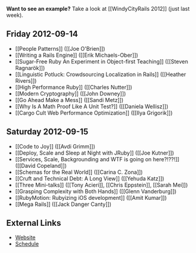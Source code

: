 **Want to see an example?**  Take a look at [[WindyCityRails 2012]] (just last week).

## Friday 2012-09-14

* [[People Patterns]] ([[Joe O'Brien]])
* [[Writing a Rails Engine]] ([[Erik Michaels-Ober]])
* [[Sugar-Free Ruby An Experiment in Object-first Teaching]] ([[Steven Ragnarök]])
* [[Linguistic Potluck: Crowdsourcing Localization in Rails]] ([[Heather Rivers]])
* [[High Performance Ruby]] ([[Charles Nutter]])
* [[Modern Cryptography]] ([[John Downey]])
* [[Go Ahead Make a Mess]] ([[Sandi Metz]])
* [[Why Is A Math Proof Like A Unit Test?]] ([[Daniela Wellisz]])
* [[Cargo Cult Web Performance Optimization]] ([[Ilya Grigorik]])

## Saturday 2012-09-15

* [[Code to Joy]] ([[Avdi Grimm]])
* [[Deploy, Scale and Sleep at Night with JRuby]] ([[Joe Kutner]])
* [[Services, Scale, Backgrounding and WTF is going on here?!??!]] ([[David Copeland]])
* [[Schemas for the Real World]] ([[Carina C. Zona]])
* [[Cruft and Technical Debt: A Long View]] ([[Yehuda Katz]])
* [[Three Mini-talks]] ([[Tony Acieri]], [[Chris Eppstein]], [[Sarah Mei]])
* [[Grasping Complexity with Both Hands]] ([[Glenn Vanderburg]])
* [[RubyMotion: Rubyizing iOS development]] ([[Amit Kumar]])
* [[Mega Rails]] ([[Jack Danger Canty]])

## External Links

* [Website](http://gogaruco.com/)
* [Schedule](http://gogaruco.com/schedule.html)
